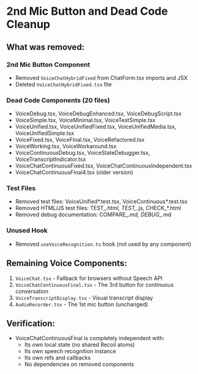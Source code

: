 # 2nd Mic Button and Dead Code Cleanup

## What was removed:

### 2nd Mic Button Component
- Removed `VoiceChatHybridFixed` from ChatForm.tsx imports and JSX
- Deleted `VoiceChatHybridFixed.tsx` file

### Dead Code Components (20 files)
- VoiceDebug.tsx, VoiceDebugEnhanced.tsx, VoiceDebugScript.tsx
- VoiceSimple.tsx, VoiceMinimal.tsx, VoiceTestSimple.tsx
- VoiceUnified.tsx, VoiceUnifiedFixed.tsx, VoiceUnifiedMedia.tsx, VoiceUnifiedSimple.tsx
- VoiceFixed.tsx, VoiceFinal.tsx, VoiceRefactored.tsx
- VoiceWorking.tsx, VoiceWorkaround.tsx
- VoiceContinuousDebug.tsx, VoiceStateDebugger.tsx, VoiceTranscriptIndicator.tsx
- VoiceChatContinuousFixed.tsx, VoiceChatContinuousIndependent.tsx
- VoiceChatContinuousFinal4.tsx (older version)

### Test Files
- Removed test files: VoiceUnified*.test.tsx, VoiceContinuous*.test.tsx
- Removed HTML/JS test files: TEST_*.html, TEST_*.js, CHECK_*.html
- Removed debug documentation: COMPARE_*.md, DEBUG_*.md

### Unused Hook
- Removed `useVoiceRecognition.ts` hook (not used by any component)

## Remaining Voice Components:
1. `VoiceChat.tsx` - Fallback for browsers without Speech API
2. `VoiceChatContinuousFinal.tsx` - The 3rd button for continuous conversation
3. `VoiceTranscriptDisplay.tsx` - Visual transcript display
4. `AudioRecorder.tsx` - The 1st mic button (unchanged)

## Verification:
- VoiceChatContinuousFinal is completely independent with:
  - Its own local state (no shared Recoil atoms)
  - Its own speech recognition instance
  - Its own refs and callbacks
  - No dependencies on removed components